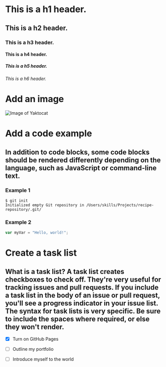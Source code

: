 # This is a h1 header.
## This is a h2 header.
### This is a h3 header.
#### This is a h4 header.
##### This is a h5 header.
###### This is a h6 header.

# Add an image
![Image of Yaktocat](https://octodex.github.com/images/yaktocat.png)

# Add a code example
## In addition to code blocks, some code blocks should be rendered differently depending on the language, such as JavaScript or command-line text.
### Example 1
```
$ git init
Initialized empty Git repository in /Users/skills/Projects/recipe-repository/.git/
```
### Example 2
``` javascript
var myVar = "Hello, world!";
```
# Create a task list
## What is a task list? A task list creates checkboxes to check off. They're very useful for tracking issues and pull requests. If you include a task list in the body of an issue or pull request, you'll see a progress indicator in your issue list. The syntax for task lists is very specific. Be sure to include the spaces where required, or else they won't render.
- [x] Turn on GitHub Pages
- [ ] Outline my portfolio
- [ ] Introduce myself to the world

